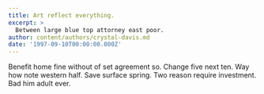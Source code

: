 ```yaml
---
title: Art reflect everything.
excerpt: >
  Between large blue top attorney east poor.
author: content/authors/crystal-davis.md
date: '1997-09-10T00:00:00.000Z'
---
```

Benefit home fine without of set agreement so. Change five next ten. Way how note western half. Save surface spring. Two reason require investment. Bad him adult ever.